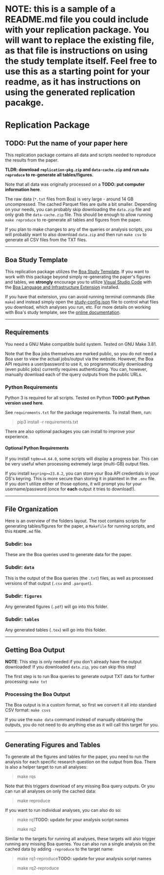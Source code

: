 NOTE: this is a sample of a README.md file you could include with your
replication package.  You will want to replace the existing file, as that file
is instructions on using the study template itself.  Feel free to use this as a
starting point for your readme, as it has instructions on using the generated
replication pacakge.
================================

# Replication Package
## TODO: Put the name of your paper here

This replication package contains all data and scripts needed to reproduce the
results from the paper.

**TLDR: download `replication-pkg.zip` and `data-cache.zip` and run `make
reproduce` to re-generate all tables/figures.**

Note that all data was originally processed on a **TODO: put computer
information here**.

The raw data (`*.txt` files from Boa) is very large - around 14 GB
uncompressed.  The cached Parquet files are quite a bit smaller.  Depending on
your needs, you can probably skip downloading the `data.zip` file and only grab
the `data-cache.zip` file.  This should be enough to allow running `make
reproduce` to re-generate all tables and figures from the paper.

If you plan to make changes to any of the queries or analysis scripts, you will
probably want to also download `data.zip` and then run `make csv` to generate
all CSV files from the TXT files.

------------------------------------------------------

## Boa Study Template

This replication package utilizes the [Boa Study
Template](https://github.com/boalang/study-template).  If you want to work with
this package beyond simply re-generating the paper's figures and tables, we
**strongly** encourage you to utilize [Visual Studio
Code](https://code.visualstudio.com/) with the [Boa Language and Infrastructure
Extension](https://marketplace.visualstudio.com/items?itemName=Boa.boalang)
installed.

If you have that extension, you can avoid running terminal commands (like
`make`) and instead simply open the [study-config.json](study-config.json) file
to control what files you download, which analyses you run, etc.  For more
details on working with Boa's study template, see the [online
documentation](https://github.com/boalang/study-template).

------------------------------------------------------

## Requirements

You need a GNU Make compatible build system.  Tested on GNU Make 3.81.

Note that the Boa jobs themselves are marked public, so you do not need a Boa
user to view the actual jobs/output via the website.  However, the Boa API
requires a user/password to use it, so programmatically downloading (even
public jobs) currently requires authenticating.  You can, however, manually
download each of the query outputs from the public URLs.

### Python Requirements

Python 3 is required for all scripts.  Tested on Python **TODO: put Python
version used here**.

See `requirements.txt` for the package requirements.  To install them, run:

> pip3 install -r requirements.txt

There are also optional packages you can install to improve your experience.

#### Optional Python Requirements

If you install `tqdm>=4.64.0`, some scripts will display a progress bar.  This
can be very useful when processing extremely large (multi-GB) output files.

If you install `keyring>=23.8.2`, you can store your Boa API credentials in
your OS's keyring.  This is more secure than storing it in plaintext in the
`.env` file.  If you don't utilize either of those options, it will prompt you
for your username/password (once for **each** output it tries to download!).

------------------------------------------------------

## File Organization

Here is an overview of the folders layout.  The root contains scripts for
generating tables/figures for the paper, a `Makefile` for running scripts, and
this `README.md` file.

### Subdir: `boa`
These are the Boa queries used to generate data for the paper.

### Subdir: `data`
This is the output of the Boa queries (the `.txt`) files, as well as processed
versions of that output (`.csv` and `.parquet`).

### Subdir: `figures`
Any generated figures (`.pdf`) will go into this folder.

### Subdir: `tables`
Any generated tables (`.tex`) will go into this folder.

------------------------------------------------------

## Getting Boa Output

**NOTE**: This step is only needed if you don't already have the output
downloaded!  If you downloaded `data.zip`, you can skip this step!

The first step is to run Boa queries to generate output TXT data for further
processing: `make txt`

### Processing the Boa Output

The Boa output is in a custom format, so first we convert it all into standard
CSV format: `make csvs`

If you use the `make data` command instead of manually obtaining the outputs,
you do not need to do anything else as it will call this target for you.

------------------------------------------------------

## Generating Figures and Tables

To generate all the figures and tables for the paper, you need to run the
analysis for each specific research question on the output from Boa.  There is
also a helper target to run all analyses:

> make rqs

Note that this triggers download of any missing Boa query outputs.  Or you can
run all analyses on only the cached data:

> make reproduce

If you want to run individual analyses, you can also do so:

> make rq1**TODO: update for your analysis script names**

> make rq2

Similar to the targets for running all analyses, these targets will also
trigger running any missing Boa queries.  You can also run a single analysis on
the cached data by adding `-reproduce` to the target name:

> make rq1-reproduce**TODO: update for your analysis script names**

> make rq2-reproduce
